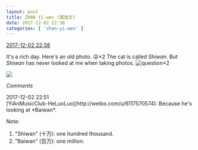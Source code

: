 ```yaml
---
layout: post
title: ZHAN Yi-wen (展逸文)
date: 2017-12-02 22:38
categories: [ 'zhan-yi-wen' ]
---
```


<div class="weibo-info">
  <a href="https://weibo.com/6108090526/FxPNgxCU5">2017-12-02 22:38</a>
</div>

It's a rich day. Here's an old photo. :stuck_out_tongue_winking_eye:×2 The cat is called *Shiwan*. But *Shiwan* has never looked at me when taking photos. ![question](http://img.t.sinajs.cn/t4/appstyle/expression/ext/normal/5c/yw_org.gif)×2

<!-- more -->

<a href="https://wx2.sinaimg.cn/mw690/006FmVn8ly1fm2sw3fqoaj30qo0qo7aa.jpg">
  <img class="weibo-pic-preview" src="https://wx2.sinaimg.cn/orj360/006FmVn8ly1fm2sw3fqoaj30qo0qo7aa.jpg" />
</a>

*Comments*

<div class="weibo-info">2017-12-02 22:51</div>
[YiAnMusicClub-HeLuoLuo](http://weibo.com/u/6117570574): Because he's looking at *Baiwan*.

Note:
1. "Shiwan" (十万): one hundred thousand.
2. "Baiwan" (百万): one million.
